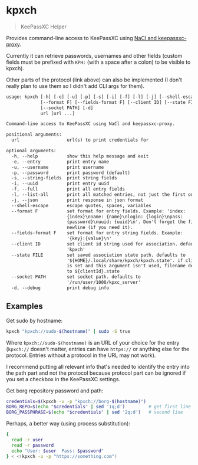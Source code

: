 # kpxch

> KeePassXC Helper

Provides command-line access to KeePassXC using [NaCl and keepassxc-proxy](https://github.com/keepassxreboot/keepassxc-browser/blob/develop/keepassxc-protocol.md).

Currently it can retrieve passwords, usernames and other fields (custom fields must be prefixed with `KPH:` (with a space after a colon) to be visible to kpxch).

Other parts of the protocol (link above) can also be implemented (I don't really plan to use them so I didn't add CLI args for them).

```txt
usage: kpxch [-h] [-e] [-u] [-p] [-s] [-i] [-f] [-l] [-j] [--shell-escape]
             [--format F] [--fields-format F] [--client ID] [--state FILE]
             [--socket PATH] [-d]
             url [url ...]

Command-line access to KeePassXC using NaCl and keepassxc-proxy.

positional arguments:
  url                  url(s) to print credentials for

optional arguments:
  -h, --help           show this help message and exit
  -e, --entry          print entry name
  -u, --username       print username
  -p, --password       print password (default)
  -s, --string-fields  print string fields
  -i, --uuid           print entry uuid
  -f, --full           print all entry fields
  -l, --list-all       print all matched entries, not just the first one
  -j, --json           print response in json format
  --shell-escape       escape quotes, spaces, variables
  --format F           set format for entry fields. Example: 'index:
                       {index}\nname: {name}\nlogin: {login}\npass:
                       {password}\nuuid: {uuid}\n'. Don't forget the final
                       newline (if you need it).
  --fields-format F    set format for entry string fields. Example:
                       '{key}:{value}\n'
  --client ID          set client id string used for association. defaults to
                       'kpxch'
  --state FILE         set saved association state path. defaults to
                       '${HOME}/.local/share/kpxch/kpxch.state'. if client id
                       is set and this argument isn't used, filename defaults
                       to ${clientId}.state
  --socket PATH        set socket path. defaults to
                       '/run/user/1000/kpxc_server'
  -d, --debug          print debug info
```

## Examples

Get sudo by hostname:

```sh
kpxch "kpxch://sudo-$(hostname)" | sudo -S true
```

Where `kpxch://sudo-$(hostname)` is an URL of your choice for the entry (`kpxch://` doesn't matter, entries can have `https://` or anything else for the protocol. Entries without a protocol in the URL may not work).

I recommend putting all relevant info that's needed to identify the entry into the path part and not the protocol because protocol part can be ignored if you set a checkbox in the KeePassXC settings.

Get borg repository password and path:

```sh
credentials=$(kpxch -u -p "kpxch://borg-$(hostname)")
BORG_REPO=$(echo "$credentials" | sed '1q;d')         # get first line
BORG_PASSPHRASE=$(echo "$credentials" | sed '2q;d')   # second line
```

Perhaps, a better way (using process substitution):

```sh
{
  read -r user
  read -r password
  echo "User: $user  Pass: $password"
} < <(kpxch -u -p "https://something.com")
```
